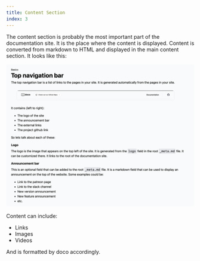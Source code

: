 ```yaml
---
title: Content Section
index: 3
---
```


The content section is probably the most important part of the documentation site. It is the place where the content is displayed. Content is converted from markdown to HTML and displayed in the main content section. It looks like this:

![Content](<../assets/content.png>)

Content can include:
- Links
- Images
- Videos

And is formatted by doco accordingly.